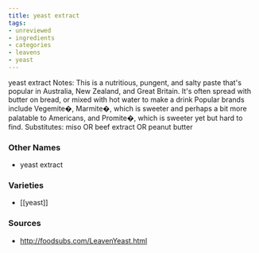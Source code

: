 ```yaml
---
title: yeast extract
tags:
- unreviewed
- ingredients
- categories
- leavens
- yeast
---
```

yeast extract Notes: This is a nutritious, pungent, and salty paste that's popular in Australia, New Zealand, and Great Britain. It's often spread with butter on bread, or mixed with hot water to make a drink Popular brands include Vegemite�, Marmite�, which is sweeter and perhaps a bit more palatable to Americans, and Promite�, which is sweeter yet but hard to find. Substitutes: miso OR beef extract OR peanut butter

### Other Names

* yeast extract

### Varieties

* [[yeast]]

### Sources
* http://foodsubs.com/LeavenYeast.html
